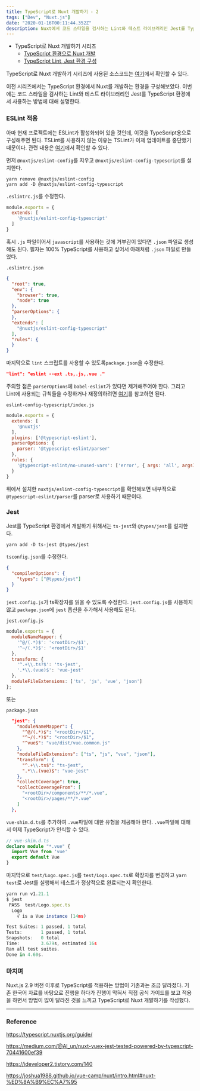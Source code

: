 ```yaml
---
title: TypeScript로 Nuxt 개발하기 - 2
tags: ["Dev", "Nuxt.js"]
date: "2020-01-16T00:11:44.352Z"
description: Nuxt에서 코드 스타일을 검사하는 Lint와 테스트 라이브러리인 Jest를 TypeScript 환경에서 사용해봅니다.
---
```


- TypeScript로 Nuxt 개발하기 시리즈
  - [TypeScript 환경으로 Nuxt 개발](https://jhyeok.com/nuxt-with-typescript/)
  - [TypeScript Lint, Jest 환경 구성](https://jhyeok.com/nuxt-with-typescript-lint-jest/)

TypeScript로 Nuxt 개발하기 시리즈에 사용된 소스코드는 [여기](https://github.com/JHyeok/nuxt-typescript-sample)에서 확인할 수 있다.

이전 시리즈에서는 TypeScript 환경에서 Nuxt를 개발하는 환경을 구성해보았다. 이번에는 코드 스타일을 검사하는 Lint와 테스트 라이브러리인 Jest를 TypeScript 환경에서 사용하는 방법에 대해 설명한다.

### ESLint 적용

아마 현재 프로젝트에는 ESLint가 활성화되어 있을 것인데, 이것을 TypeScript용으로 구성해주면 된다. TSLint를 사용하지 않는 이유는 TSLint가 이제 업데이트를 중단했기 때문이다. 관련 내용은 [여기](https://github.com/palantir/tslint/issues/4534)에서 확인할 수 있다.

먼저 `@nuxtjs/eslint-config`를 지우고 `@nuxtjs/eslint-config-typescript`를 설치한다.

```
yarn remove @nuxtjs/eslint-config
yarn add -D @nuxtjs/eslint-config-typescript
```

`.eslintrc.js`를 수정한다.

```javascript
module.exports = {
  extends: [
    '@nuxtjs/eslint-config-typescript'
  ]
}
```

혹시 `.js` 파일이어서 `javascript`를 사용하는 것에 거부감이 있다면 `.json` 파일로 생성해도 된다. 필자는 100% TypeScript를 사용하고 싶어서 아래처럼 `.json` 파일로 만들었다.

`.eslintrc.json`

```json
{
  "root": true,
  "env": {
    "browser": true,
    "node": true
  },
  "parserOptions": {
  },
  "extends": [
    "@nuxtjs/eslint-config-typescript"
  ],
  "rules": {
  }
}
```


마지막으로 `lint` 스크립트를 사용할 수 있도록`package.json`을 수정한다.

```json
"lint": "eslint --ext .ts,.js,.vue ."
```

주의할 점은 `parserOptions`에 `babel-eslint`가 있다면 제거해주어야 한다. 그리고 Lint에 사용되는 규칙들을 수정하거나 재정의하려면 [여기](https://github.com/typescript-eslint/typescript-eslint/tree/master/packages/eslint-plugin#supported-rules)를 참고하면 된다.

`eslint-config-typescript/index.js`

```javascript
module.exports = {
  extends: [
    '@nuxtjs'
  ],
  plugins: ['@typescript-eslint'],
  parserOptions: {
    parser: '@typescript-eslint/parser'
  },
  rules: {
    '@typescript-eslint/no-unused-vars': ['error', { args: 'all', argsIgnorePattern: '^_' }]
  }
}
```

위에서 설치한 `nuxtjs/eslint-config-typescript`를 확인해보면 내부적으로 `@typescript-eslint/parser`를 parser로 사용하기 때문이다.

### Jest

Jest를 TypeScript 환경에서 개발하기 위해서는 `ts-jest`와 `@types/jest`를 설치한다.

```
yarn add -D ts-jest @types/jest
```

`tsconfig.json`를 수정한다.

```json
{
  "compilerOptions": {
    "types": ["@types/jest"]
  }
}
```

`jest.config.js`가 ts확장자를 읽을 수 있도록 수정한다. `jest.config.js`를 사용하지 않고 `package.json`에 `jest` 옵션을 추가해서 사용해도 된다.

`jest.config.js`

```javascript
module.exports = {
  moduleNameMapper: {
    '^@/(.*)$': '<rootDir>/$1',
    '^~/(.*)$': '<rootDir>/$1'
  },
  transform: {
    '^.+\\.ts?$': 'ts-jest',
    '.*\\.(vue)$': 'vue-jest'
  },
  moduleFileExtensions: ['ts', 'js', 'vue', 'json']
};
```

또는

`package.json`

```json
  "jest": {
    "moduleNameMapper": {
      "^@/(.*)$": "<rootDir>/$1",
      "^~/(.*)$": "<rootDir>/$1",
      "^vue$": "vue/dist/vue.common.js"
    },
    "moduleFileExtensions": ["ts", "js", "vue", "json"],
    "transform": {
      "^.+\\.ts$": "ts-jest",
      ".*\\.(vue)$": "vue-jest"
    },
    "collectCoverage": true,
    "collectCoverageFrom": [
      "<rootDir>/components/**/*.vue",
      "<rootDir>/pages/**/*.vue"
    ]
  },
```

`vue-shim.d.ts`를 추가하여 `.vue`파일에 대한 유형을 제공해야 한다. `.vue`파일에 대해서 이제 TypeScript가 인식할 수 있다.

```typescript
// vue-shim.d.ts
declare module "*.vue" {
  import Vue from 'vue'
  export default Vue
}
```

마지막으로 `test/Logo.spec.js`를 `test/Logo.spec.ts`로 확장자를 변경하고 `yarn test`로 Jest를 실행해서 테스트가 정상적으로 완료되는지 확인한다.

```typescript
yarn run v1.21.1
$ jest
 PASS  test/Logo.spec.ts
  Logo
    √ is a Vue instance (14ms)

Test Suites: 1 passed, 1 total
Tests:       1 passed, 1 total
Snapshots:   0 total
Time:        3.679s, estimated 16s
Ran all test suites.
Done in 4.60s.
```

### 마치며

Nuxt.js 2.9 버전 이후로 TypeScript를 적용하는 방법이 기존과는 조금 달라졌다. 기존 한국어 자료를 바탕으로 진행을 하다가 진행이 막혀서 직접 공식 가이드를 보고 적용을 하면서 방법이 많이 달라진 것을 느끼고 TypeScript로 Nuxt 개발하기를 작성했다.

---
### Reference

https://typescript.nuxtjs.org/guide/

https://medium.com/@Al_un/nuxt-vuex-jest-tested-powered-by-typescript-70441600ef39

https://ideveloper2.tistory.com/140

https://joshua1988.github.io/vue-camp/nuxt/intro.html#nuxt-%ED%8A%B9%EC%A7%95